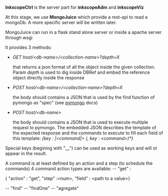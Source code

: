 **InkscopeCtrl** is the  server part for **inkscopeAdm** and **inkscopeViz**

At this stage, we use **MongoJuice** which provide a rest-api to read a mongoDb. A more specific server will be written later.

MongoJuice can run in a flask stand alone server or inside a apache server through wsgi

It provides 3 methods:

- *GET host/\<db-name\>/\<collection-name\>?depth=X*

    that returns a json format of all the object inside the given collection. Param *depth* is used to dig inside DBRef and embed the reference object directly inside the response


- *POST host/\<db-name\>/\<collection-name\>?depth=X*

    the body should contains a JSON that is used by the find function of pymongo as "spec" (see [pymongo](http://api.mongodb.org/python/current) docs)

- *POST host/\<db-name\>*

    the body should contains a JSON that is used to execute multiple request to pymongo. The embedded JSON describes the template of the expected response and the commands to execute to fill each field of this template: *{key : |<command|> (, key : \<command\>)\*}*

Special keys (begining with "__") can be used as working keys and will ot appear in the result. 

A command is at least defined by an action and a step (to schedule the commands)
4 command action types are available:
-- "get" :

{ "action" : "get", "step" :\<num\>, "field" : \<path to a value\>}


-- "find"
-- "findOne"
-- "agregate"

